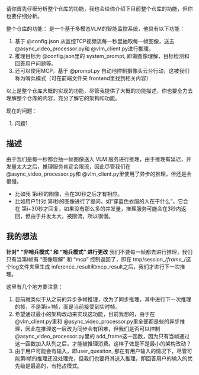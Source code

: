 请你首先仔细分析整个仓库的功能，我也会给你介绍下目前整个仓库的功能，但你也要仔细分析。

整个仓库的功能：
是一个基于多模态VLM的智能监控系统，他具有以下功能：
1. 基于 @config.json 从监控TCP视频流每一秒里抽取每一帧图像，送去 @async_video_processor.py和 @vlm_client.py进行推理。
2. 推理目标为 @config.json里的 system_prompt, 即做图像理解，目标检测和回答用户问题等。
3. 还可以使用MCP，基于 @prompt.py 自动地控制摄像头云台行动，这被我们称为哨兵模式（可在前端文件夹 frontend里找到相关内容）

以上是整个仓库大概的实现的功能，尽管我提供了大概的功能描述，你也要全力去理解整个仓库的内容，充分了解它的架构和功能。

现在的问题：
1. 问题1 
## 描述
由于我们是每一秒都会抽一帧图像送入 VLM 服务进行推理，由于推理有延迟，并发量太大之后，推理服务肯定会限流，因此尽管我们在 @async_video_processor.py和 @vlm_client.py里使用了异步的推理，但还是会很慢。
 - 比如我 第i秒的图像，会在30秒之后才有相应。
 - 比如用户针对 第i秒的图像进行了提问，如“穿蓝色衣服的人在干什么”，它会在 第i+30秒才回复，如果没有那么多的并发量，推理服务可能会在3秒内返回，但由于并发太大，被限流，所以很慢。
 
## 我的想法
**针对" “非哨兵模式” 和 “哨兵模式” 进行更改** 我们不要每一帧都去进行推理，我们只有当第i帧有 “图像理解” 和 “mcp” 控制返回了，即在 tmp/session_*/frame_*/这个log文件夹里生成 inference_result和mcp_result之后，我们才进行下一次推理。

这里有几个地方要注意：
1. 目前就类似于从之前的异步多帧推理，改为了同步推理，其中进行下一次推理的帧，不是第i+1帧，而是当前接受到实时帧。
2. 希望通过最小的架构改动来实现这功能，目前我想的，由于在 @vlm_client.py里和 @async_video_processor.py里全部都是些的异步推理，因此在推理这一层改为同步会有困难，但我们是否可以控制 @async_video_processor.py里的 add_frame这一函数，因为只有当帧通过这一函数加入队列之后，才能被推理消费。这样子做是不是最小的架构改动？
3. 由于用户可能会有输入，即user_quesiton, 那在有用户输入的情况下，尽管可能第i帧的推理还没处理完，但我们也要将其送入推理，即回答用户的输入的优先级是最高的，有抢占模式。